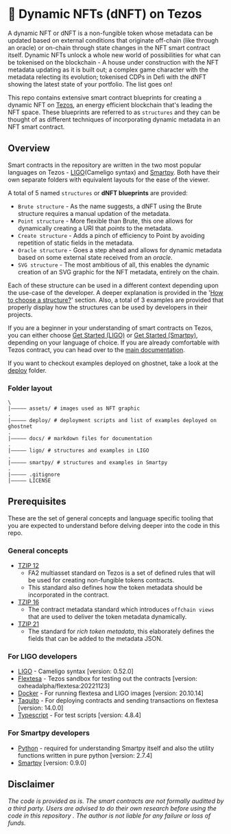 # 🎨 Dynamic NFTs (dNFT) on Tezos

A dynamic NFT or dNFT is a non-fungible token whose metadata can be updated based on external conditions that originate off-chain (like through an oracle) or on-chain through state changes in the NFT smart contract itself. Dynamic NFTs unlock a whole new world of possibilities for what can be tokenised on the blockchain - A house under construction with the NFT metadata updating as it is built out; a complex game character with the metadata relecting its evolution; tokenised CDPs in Defi with the dNFT showing the latest state of your portfolio. The list goes on!

This repo contains extensive smart contract blueprints for creating a dynamic NFT on [Tezos](https://tezos.com), an energy efficient blockchain that's leading the NFT space. These blueprints are referred to as `structures` and they can be thought of as different techniques of incorporating dynamic metadata in an NFT smart contract.

## Overview

Smart contracts in the repository are written in the two most popular languages on Tezos - [LIGO](https://ligolang.org)(Cameligo syntax) and [Smartpy](https://smartpy.io). Both have their own separate folders with equivalent layouts for the ease of the viewer.

A total of 5 named `structures` or **dNFT blueprints** are provided:

- `Brute structure` - As the name suggests, a dNFT using the Brute structure requires a manual updation of the metadata.
- `Point structure` - More flexible than Brute, this one allows for dynamically creating a URI that _points_ to the metadata.
- `Create structure` - Adds a pinch of efficiency to Point by avoiding repetition of static fields in the metadata.
- `Oracle structure` - Goes a step ahead and allows for dynamic metadata based on some external state received from an _oracle_.
- `SVG structure` - The most ambitious of all, this enables the dynamic creation of an SVG graphic for the NFT metadata, entirely on the chain.

Each of these structure can be used in a different context depending upon the use-case of the developer. A deeper explanation is provided in the '[How to choose a structure?](https://github.com/AnshuJalan/tezos-dNFT/tree/master/docs/structures#how-to-choose-a-structure)' section. Also, a total of 3 examples are provided that properly display how the structures can be used by developers in their projects.

If you are a beginner in your understanding of smart contracts on Tezos, you can either choose [Get Started (LIGO)](https://github.com/AnshuJalan/tezos-dNFT/tree/master/ligo) or [Get Started (Smartpy)](https://github.com/AnshuJalan/tezos-dNFT/tree/master/smartpy), depending on your language of choice. If you are already comfortable with Tezos contract, you can head over to the [main documentation](https://github.com/AnshuJalan/tezos-dNFT/tree/master/docs).

If you want to checkout examples deployed on ghostnet, take a look at the [deploy](https://github.com/AnshuJalan/tezos-dNFT/tree/master/deploy) folder.

### Folder layout

```
\
|————— assets/ # images used as NFT graphic
.
|————— deploy/ # deployment scripts and list of examples deployed on ghostnet
.
|————— docs/ # markdown files for documentation
.
|————— ligo/ # structures and examples in LIGO
.
|————— smartpy/ # structures and examples in Smartpy
.
|————— .gitignore
|————— LICENSE
```

## Prerequisites

These are the set of general concepts and language specific tooling that you are expected to understand before delving deeper into the code in this repo.

### General concepts

- [TZIP 12](https://gitlab.com/tezos/tzip/-/blob/master/proposals/tzip-12/tzip-12.md)
  - FA2 multiasset standard on Tezos is a set of defined rules that will be used for creating non-fungible tokens contracts.
  - This standard also defines how the token metadata should be incorporated in the contract.
- [TZIP 16](https://gitlab.com/tezos/tzip/-/blob/master/proposals/tzip-16/tzip-16.md)
  - The contract metadata standard which introduces `offchain views` that are used to deliver the token metadata dynamically.
- [TZIP 21](https://gitlab.com/tezos/tzip/-/blob/master/proposals/tzip-21/tzip-21.md)
  - The standard for _rich token metadata_, this elaborately defines the fields that can be added to the metadata JSON.

### For LIGO developers

- [LIGO](https://www.ligolang.org/docs/intro/introduction?lang=cameligo) - Cameligo syntax [version: 0.52.0]
- [Flextesa](https://tezos.gitlab.io/flextesa/) - Tezos sandbox for testing out the contracts [version: oxheadalpha/flextesa:20221123]
- [Docker](https://docs.docker.com/get-started/overview/) - For running flextesa and LIGO images [version: 20.10.14]
- [Taquito](https://tezostaquito.io/docs/quick_start/) - For deploying contracts and sending transactions on flextesa [version: 14.0.0]
- [Typescript](https://www.typescriptlang.org/docs/handbook/typescript-in-5-minutes.html) - For test scripts [version: 4.8.4]

### For Smartpy developers

- [Python](https://www.python.org/doc/) - required for understanding Smartpy itself and also the utility functions written in pure python [version: 2.7.4]
- [Smartpy](https://smartpy.io/docs) [version: 0.9.0]

## Disclaimer

_The code is provided as is. The smart contracts are not formally auditted by a third party. Users are advised to do their own research before using the code in this repository . The author is not liable for any failure or loss of funds._
